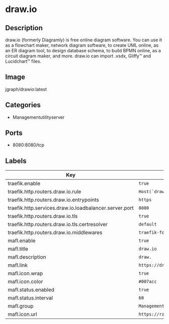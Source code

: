 # draw.io

## Description
draw.io (formerly Diagramly) is free online diagram software. You can use it as a flowchart maker, network diagram software, to create UML online, as an ER diagram tool, to design database schema, to build BPMN online, as a circuit diagram maker, and more. draw.io can import .vsdx, Gliffy™ and Lucidchart™ files.

## Image
jgraph/drawio:latest

## Categories
- Managementutilityserver

## Ports
- 8080:8080/tcp

## Labels
| Key | Value |
|-----|-------|
| traefik.enable | ```true``` |
| traefik.http.routers.draw.io.rule | ```Host(`draw.io.{$TRAEFIK_INGRESS_DOMAIN}`)``` |
| traefik.http.routers.draw.io.entrypoints | ```https``` |
| traefik.http.services.draw.io.loadbalancer.server.port | ```8080``` |
| traefik.http.routers.draw.io.tls | ```true``` |
| traefik.http.routers.draw.io.tls.certresolver | ```default``` |
| traefik.http.routers.draw.io.middlewares | ```traefik-forward-auth``` |
| mafl.enable | ```true``` |
| mafl.title | ```draw.io``` |
| mafl.description | ```draw.``` |
| mafl.link | ```https://draw.io.{$TRAEFIK_INGRESS_DOMAIN}``` |
| mafl.icon.wrap | ```true``` |
| mafl.icon.color | ```#007acc``` |
| mafl.status.enabled | ```true``` |
| mafl.status.interval | ```60``` |
| mafl.group | ```Managementutilityserver``` |
| mafl.icon.url | ```https://raw.githubusercontent.com/qwerty00007/portainer_templates/master/Images/draw.io.png``` |

